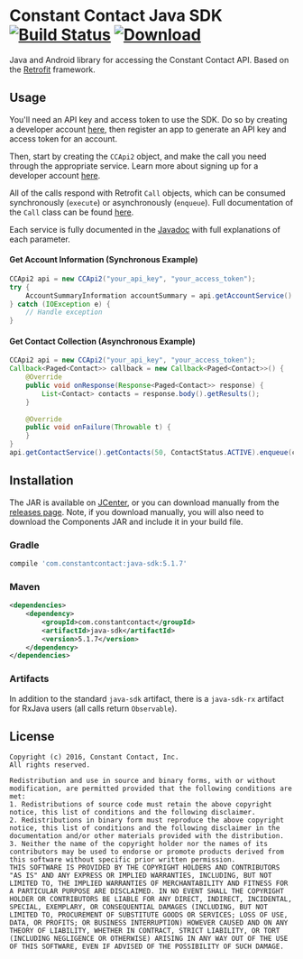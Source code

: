 # Constant Contact Java SDK [![Build Status](https://travis-ci.org/constantcontact/java-sdk.svg?branch=master)](https://travis-ci.org/constantcontact/java-sdk) [ ![Download](https://api.bintray.com/packages/constantcontact/maven/java-sdk/images/download.svg) ](https://bintray.com/constantcontact/maven/java-sdk/_latestVersion)
Java and Android library for accessing the Constant Contact API. Based on the [Retrofit](http://square.github.io/retrofit/) framework.

## Usage
You'll need an API key and access token to use the SDK. Do so by creating a developer account [here](https://constantcontact.mashery.com/member/register), then register an app to generate an API key and access token for an account.

Then, start by creating the ```CCApi2``` object, and make the call you need through the appropriate service. Learn more about signing up 
for a developer account [here](https://developer.constantcontact.com/api-keys.html).

All of the calls respond with Retrofit ```Call``` objects, which can be consumed synchronously (```execute```) or 
asynchronously (```enqueue```). Full documentation of the ```Call``` class can be found [here](https://square.github.io/retrofit/2.x/retrofit/retrofit2/Call.html).

Each service is fully documented in the [Javadoc](http://constantcontact.github.io/java-sdk/) with full explanations of each parameter.

#### Get Account Information (Synchronous Example)
```java
CCApi2 api = new CCApi2("your_api_key", "your_access_token");
try {
    AccountSummaryInformation accountSummary = api.getAccountService().getAccountSummaryInformation().execute().body();
} catch (IOException e) {
    // Handle exception
}
```

#### Get Contact Collection (Asynchronous Example)
```java
CCApi2 api = new CCApi2("your_api_key", "your_access_token");
Callback<Paged<Contact>> callback = new Callback<Paged<Contact>>() {
    @Override
    public void onResponse(Response<Paged<Contact>> response) {
        List<Contact> contacts = response.body().getResults();
    }
    
    @Override
    public void onFailure(Throwable t) {
    }
}
api.getContactService().getContacts(50, ContactStatus.ACTIVE).enqueue(callback);
```

## Installation
The JAR is available on [JCenter](https://bintray.com/bintray/jcenter), or you can download manually from 
the [releases page](https://github.com/constantcontact/java-sdk/releases). Note, if you download manually,
you will also need to download the Components JAR and include it in your build file.

### Gradle
```groovy
compile 'com.constantcontact:java-sdk:5.1.7'
```

### Maven
```xml
<dependencies>
    <dependency>
        <groupId>com.constantcontact</groupId>
        <artifactId>java-sdk</artifactId>
        <version>5.1.7</version>
    </dependency>
</dependencies>
```

### Artifacts

In addition to the standard `java-sdk` artifact, there is a `java-sdk-rx` artifact for RxJava users (all calls return `Observable`).

## License
    Copyright (c) 2016, Constant Contact, Inc.
    All rights reserved.
    
    Redistribution and use in source and binary forms, with or without modification, are permitted provided that the following conditions are met:
    1. Redistributions of source code must retain the above copyright notice, this list of conditions and the following disclaimer.
    2. Redistributions in binary form must reproduce the above copyright notice, this list of conditions and the following disclaimer in the documentation and/or other materials provided with the distribution.
    3. Neither the name of the copyright holder nor the names of its contributors may be used to endorse or promote products derived from this software without specific prior written permission.
    THIS SOFTWARE IS PROVIDED BY THE COPYRIGHT HOLDERS AND CONTRIBUTORS "AS IS" AND ANY EXPRESS OR IMPLIED WARRANTIES, INCLUDING, BUT NOT LIMITED TO, THE IMPLIED WARRANTIES OF MERCHANTABILITY AND FITNESS FOR A PARTICULAR PURPOSE ARE DISCLAIMED. IN NO EVENT SHALL THE COPYRIGHT HOLDER OR CONTRIBUTORS BE LIABLE FOR ANY DIRECT, INDIRECT, INCIDENTAL, SPECIAL, EXEMPLARY, OR CONSEQUENTIAL DAMAGES (INCLUDING, BUT NOT LIMITED TO, PROCUREMENT OF SUBSTITUTE GOODS OR SERVICES; LOSS OF USE, DATA, OR PROFITS; OR BUSINESS INTERRUPTION) HOWEVER CAUSED AND ON ANY THEORY OF LIABILITY, WHETHER IN CONTRACT, STRICT LIABILITY, OR TORT (INCLUDING NEGLIGENCE OR OTHERWISE) ARISING IN ANY WAY OUT OF THE USE OF THIS SOFTWARE, EVEN IF ADVISED OF THE POSSIBILITY OF SUCH DAMAGE.
    
